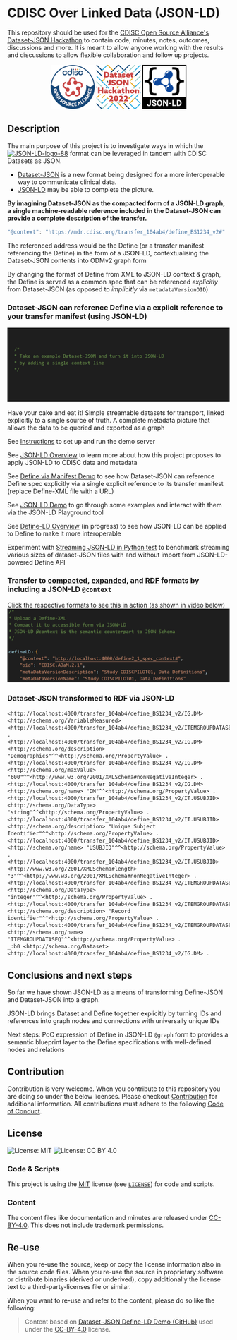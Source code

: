 # CDISC Over Linked Data (JSON-LD)

This repository should be used for the [CDISC Open Source Alliance's Dataset-JSON Hackathon](https://wiki.cdisc.org/display/DSJSONHACK) to contain code, minutes, notes, outcomes, discussions and more. It is meant to allow anyone working with the results and discussions to allow flexible collaboration and follow up projects.

<p align="middle">
    <img src="./images/cosa-logo.png" alt="CDISC Open Source Alliance logo" width="100"/>
    <img src="./images/ds-json-hackathon-logo.png" alt="Dataset-JSON Hackathon logo" width="100"/>
    <img src="./images/json-ld-logo.svg" alt="JSON-LD logo" width="100"/>
</p>

## Description

The main purpose of this project is to investigate ways in which the 
<a href="https://json-ld.org/" title="JSON-LD"><img style="border:0px;" width="88" src="https://json-ld.org/images/json-ld-button-88.png" alt="JSON-LD-logo-88"/></a> format can be leveraged in tandem with CDISC Datasets as JSON.

* [Dataset-JSON](https://wiki.cdisc.org/display/DSJSONHACK) is a new format being designed for a more interoperable way to communicate clinical data. 
* [JSON-LD](https://www.w3.org/TR/json-ld11/) may be able to complete the picture. 

**By imagining Dataset-JSON as the compacted form of a JSON-LD graph, a single machine-readable reference included in the Dataset-JSON can provide a complete description of the transfer.**

```js
"@context": "https://mdr.cdisc.org/transfer_104ab4/define_BS1234_v2#"
```

The referenced address would be the Define (or a transfer manifest referencing the Define) in the form of a JSON-LD, contextualising the Dataset-JSON contents into ODMv2 graph form

By changing the format of Define from XML to JSON-LD context & graph, the Define is served as a common spec that can be referenced *explicitly* from Dataset-JSON (as opposed to *implicitly* via `metadataVersionOID`)

### Dataset-JSON can reference Define via a explicit reference to your transfer manifest (using JSON-LD)
![Video showing Dataset-JSON referencing Define explicitly via a manifest](images/manifest.gif)

Have your cake and eat it! Simple streamable datasets for transport, linked explicitly to a single source of truth. A complete metadata picture that allows the data to be queried and exported as a graph

See [Instructions](documents/instructions.md) to set up and run the demo server

See [JSON-LD Overview](documents/json-ld.md) to learn more about how this project proposes to apply JSON-LD to CDISC data and metadata

See [Define via Manifest Demo](documents/manifest_demo.md) to see how Dataset-JSON can reference Define spec explicitly via a single explicit reference to its transfer manifest (replace Define-XML file with a URL)

See [JSON-LD Demo](documents/json-ld_demo.md) to go through some examples and interact with them via the JSON-LD Playground tool

See [Define-LD Overview](documents/define-ld.md) (in progress) to see how JSON-LD can be applied to Define to make it more interoperable

Experiment with [Streaming JSON-LD in Python test](examples/stream_test.py) to benchmark streaming various sizes of dataset-JSON files with and without import from JSON-LD-powered Define API

### Transfer to [compacted](src/public/output_compacted.json), [expanded](src/public/output_expanded.json), and [RDF](src/public/output_rdf_normalised.nq) formats by including a JSON-LD `@context`
Click the respective formats to see this in action (as shown in video below)
![Video showing Define and Dataset transformations to linked data](images/define-ld.gif)

### Dataset-JSON transformed to RDF via JSON-LD
```
<http://localhost:4000/transfer_104ab4/define_BS1234_v2/IG.DM> <http://schema.org/VariableMeasured> <http://localhost:4000/transfer_104ab4/define_BS1234_v2/ITEMGROUPDATASEQ> .
<http://localhost:4000/transfer_104ab4/define_BS1234_v2/IG.DM> <http://schema.org/description> "Demographics"^^<http://schema.org/PropertyValue> .
<http://localhost:4000/transfer_104ab4/define_BS1234_v2/IG.DM> <http://schema.org/maxValue> "600"^^<http://www.w3.org/2001/XMLSchema#nonNegativeInteger> .
<http://localhost:4000/transfer_104ab4/define_BS1234_v2/IG.DM> <http://schema.org/name> "DM"^^<http://schema.org/PropertyValue> .
<http://localhost:4000/transfer_104ab4/define_BS1234_v2/IT.USUBJID> <http://schema.org/DataType> "string"^^<http://schema.org/PropertyValue> .
<http://localhost:4000/transfer_104ab4/define_BS1234_v2/IT.USUBJID> <http://schema.org/description> "Unique Subject Identifier"^^<http://schema.org/PropertyValue> .
<http://localhost:4000/transfer_104ab4/define_BS1234_v2/IT.USUBJID> <http://schema.org/name> "USUBJID"^^<http://schema.org/PropertyValue> .
<http://localhost:4000/transfer_104ab4/define_BS1234_v2/IT.USUBJID> <http://www.w3.org/2001/XMLSchema#length> "3"^^<http://www.w3.org/2001/XMLSchema#nonNegativeInteger> .
<http://localhost:4000/transfer_104ab4/define_BS1234_v2/ITEMGROUPDATASEQ> <http://schema.org/DataType> "integer"^^<http://schema.org/PropertyValue> .
<http://localhost:4000/transfer_104ab4/define_BS1234_v2/ITEMGROUPDATASEQ> <http://schema.org/description> "Record identifier"^^<http://schema.org/PropertyValue> .
<http://localhost:4000/transfer_104ab4/define_BS1234_v2/ITEMGROUPDATASEQ> <http://schema.org/name> "ITEMGROUPDATASEQ"^^<http://schema.org/PropertyValue> .
_:b0 <http://schema.org/Dataset> <http://localhost:4000/transfer_104ab4/define_BS1234_v2/IG.DM> .
```

## Conclusions and next steps
So far we have shown JSON-LD as a means of transforming Define-JSON and Dataset-JSON into a graph.

JSON-LD brings Dataset and Define together explicitly by turning IDs and references into graph nodes and connections with universally unique IDs

Next steps: PoC expression of Define in JSON-LD `@graph` form to provides a semantic blueprint layer to the Define specifications with well-defined nodes and relations


## Contribution

Contribution is very welcome. When you contribute to this repository you are doing so under the below licenses. Please checkout [Contribution](CONTRIBUTING.md) for additional information. All contributions must adhere to the following [Code of Conduct](CODE_OF_CONDUCT.md).

## License

![License: MIT](https://img.shields.io/badge/License-MIT-blue.svg) ![License: CC BY 4.0](https://img.shields.io/badge/License-CC_BY_4.0-blue.svg)

### Code & Scripts

This project is using the [MIT](http://www.opensource.org/licenses/MIT "The MIT License | Open Source Initiative") license (see [`LICENSE`](LICENSE)) for code and scripts.

### Content

The content files like documentation and minutes are released under [CC-BY-4.0](https://creativecommons.org/licenses/by/4.0/). This does not include trademark permissions.

## Re-use

When you re-use the source, keep or copy the license information also in the source code files. When you re-use the source in proprietary software or distribute binaries (derived or underived), copy additionally the license text to a third-party-licenses file or similar.

When you want to re-use and refer to the content, please do so like the following:

> Content based on [Dataset-JSON Define-LD Demo (GitHub)](https://github.com/TeMeta/Dataset-JSON_hackathon) used under the [CC-BY-4.0](https://creativecommons.org/licenses/by/4.0/) license.
